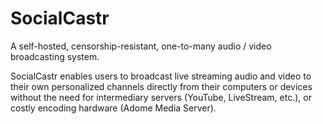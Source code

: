 SocialCastr
===========

A self-hosted, censorship-resistant, one-to-many audio / video broadcasting system.

SocialCastr enables users to broadcast live streaming audio and video to their own personalized channels directly from their computers or devices without the need for intermediary servers (YouTube, LiveStream, etc.), or costly encoding hardware (Adome Media Server).
